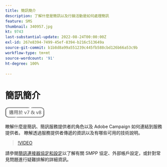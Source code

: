 ```yaml
---
title: 簡訊簡介
description: 了解什麼是簡訊以及行銷活動是如何處理簡訊
feature: SMS
thumbnail: 340957.jpg
kt: 9743
last-substantial-update: 2022-08-24T00:00:00Z
exl-id: 267e8394-7499-45ef-8394-b216c513649a
source-git-commit: b1b8d8a99a551239c445fb588cbd126b66a53c9b
workflow-type: tm+mt
source-wordcount: '91'
ht-degree: 100%

---
```


# 簡訊簡介

![適用於 V7 和 V8](../assets/V7-V8-stamp.png)

瞭解什麼是簡訊、簡訊服務提供者的角色以及 Adobe Campaign 如何連結到服務提供者。 瞭解透過服務提供者傳遞的資訊以及有哪些可用的技術說明。

>[!VIDEO](https://video.tv.adobe.com/v/340957?quality=12&learn=on)

請參閱[簡訊連接器協定和設定](https://experienceleague.adobe.com/docs/campaign-classic/using/sending-messages/sending-messages-on-mobiles/sms-protocol.html?lang=zh-Hant#sending-messages)以了解有關 SMPP 協定、外部帳戶設定，或針對常見問題進行疑難排解的詳細資訊。
